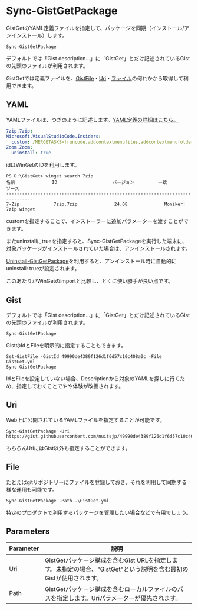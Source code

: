 # Sync-GistGetPackage

GistGetのYAML定義ファイルを指定して、パッケージを同期（インストール/アンインストール）します。

```pwsh
Sync-GistGetPackage
```

デフォルトでは「Gist description...」に「GistGet」とだけ記述されているGistの先頭のファイルが利用されます。

GistGetでは定義ファイルを、[GistFile](#Gist)・[Uri](#Uri)・[ファイル](#File)の何れかから取得して利用できます。

## YAML

YAMLファイルは、つぎのように記述します。[YAML定義の詳細はこちら。](YAML-Definition.md)

```yaml
7zip.7zip:
Microsoft.VisualStudioCode.Insiders:
  custom: /MERGETASKS=!runcode,addcontextmenufiles,addcontextmenufolders,associatewithfiles,addtopath
Zoom.Zoom:
  uninstall: true
```

idはWinGetのIDを利用します。

```pwsh
PS D:\GistGet> winget search 7zip
名前              ID                     バージョン         一致          ソース
--------------------------------------------------------------------------------
7-Zip             7zip.7zip              24.08              Moniker: 7zip winget
```

customを指定することで、インストーラーに追加パラメーターを渡すことができます。

またuninstallにtrueを指定すると、Sync-GistGetPackageを実行した端末に、対象パッケージがインストールされていた場合は、アンインストールされます。

[Uninstall-GistGetPackage](Uninstall-GistGetPackage.md)を利用すると、アンインストール時に自動的にuninstall: trueが設定されます。

このあたりがWinGetのimportと比較し、とくに使い勝手が良い点です。

## Gist

デフォルトでは「Gist description...」に「GistGet」とだけ記述されているGistの先頭のファイルが利用されます。

```pwsh
Sync-GistGetPackage
```

GistのIdとFileを明示的に指定することもできます。

```pwsh
Set-GistFile -GistId 49990de4389f126d1f6d57c10c408a0c -File GistGet.yml
Sync-GistGetPackage
```

IdとFileを設定していない場合、Descriptionから対象のYAMLを探しに行くため、指定しておくことでやや体験が改善されます。


## Uri

Web上に公開されているYAMLファイルを指定することが可能です。

```pwsh
Sync-GistGetPackage -Uri https://gist.githubusercontent.com/nuitsjp/49990de4389f126d1f6d57c10c408a0c/raw/73583e15d292e3a461abebc548a3e6820046e81a/GistGet.yml
```

もちろんUriにはGist以外も指定することができます。

## File

たとえばgitリポジトリーにファイルを登録しておき、それを利用して同期する様な運用も可能です。

```pwsh
Sync-GistGetPackage -Path .\GistGet.yml
```

特定のプロダクトで利用するパッケージを管理したい場合などで有用でしょう。

## Parameters

|Parameter|説明|
|--|--|
|Uri|GistGetパッケージ構成を含むGist URLを指定します。未指定の場合、"GistGet"という説明を含む最初のGistが使用されます。|
|Path|GistGetパッケージ構成を含むローカルファイルのパスを指定します。Uriパラメーターが優先されます。|